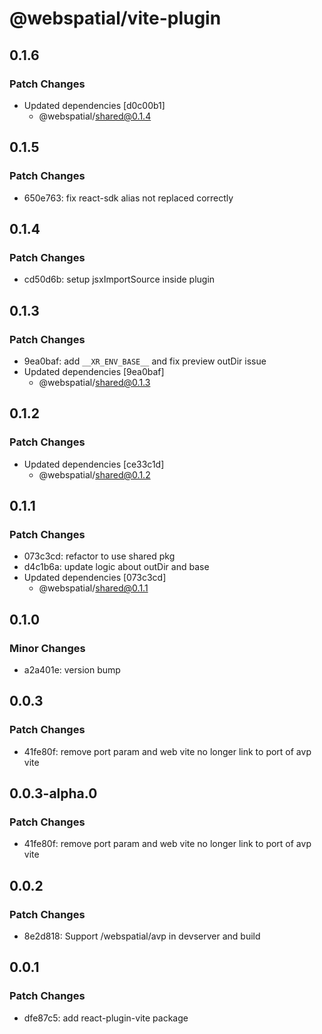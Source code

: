# @webspatial/vite-plugin

## 0.1.6

### Patch Changes

- Updated dependencies [d0c00b1]
  - @webspatial/shared@0.1.4

## 0.1.5

### Patch Changes

- 650e763: fix react-sdk alias not replaced correctly

## 0.1.4

### Patch Changes

- cd50d6b: setup jsxImportSource inside plugin

## 0.1.3

### Patch Changes

- 9ea0baf: add `__XR_ENV_BASE__` and fix preview outDir issue
- Updated dependencies [9ea0baf]
  - @webspatial/shared@0.1.3

## 0.1.2

### Patch Changes

- Updated dependencies [ce33c1d]
  - @webspatial/shared@0.1.2

## 0.1.1

### Patch Changes

- 073c3cd: refactor to use shared pkg
- d4c1b6a: update logic about outDir and base
- Updated dependencies [073c3cd]
  - @webspatial/shared@0.1.1

## 0.1.0

### Minor Changes

- a2a401e: version bump

## 0.0.3

### Patch Changes

- 41fe80f: remove port param and web vite no longer link to port of avp vite

## 0.0.3-alpha.0

### Patch Changes

- 41fe80f: remove port param and web vite no longer link to port of avp vite

## 0.0.2

### Patch Changes

- 8e2d818: Support /webspatial/avp in devserver and build

## 0.0.1

### Patch Changes

- dfe87c5: add react-plugin-vite package
